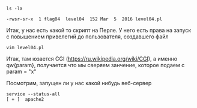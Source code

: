 	ls -la

	-rwsr-sr-x  1 flag04  level04  152 Mar  5  2016 level04.pl
	
Итак, у нас есть какой то скрипт на Перле. У него есть права на запуск с повышением привелегий до пользователя, создавшего файл

	vim level04.pl

Итак, там юзается CGI (https://ru.wikipedia.org/wiki/CGI), а именно qw{param},  получается что мы сверяем занчение, которое подаем с param = "x"
	
Посмотрим, запущен ли у нас какой нибудь веб-сервер

	service --status-all
	[ + ]  apache2
